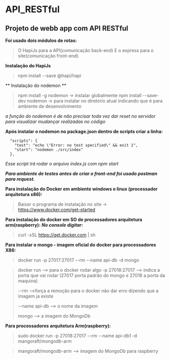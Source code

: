 # API_RESTful

## Projeto de webb app com API RESTful

**Foi usado dois módulos de rotas:** 

> O HapiJs para a API(comunicação back-end)
> E o express para o site(comunicação front-end)

**Instalação do HapiJs**
> npm install --save @hapi/hapi 

** Instalação do nodemon ** 
> npm install -g nodemon -> instalar globalmente
> npm install --save-dev nodemon -> para instalar no diretório atual indicando que é para ambiente de desenvolvimento

*a função do nodemon é de não precisar toda vez dar reset no servidor para visualizar mudançar realizadas no código*

**Após instalar o nodemon no package.json dentro de scripts criar a linha:**
```
  "scripts": {
    "test": "echo \"Error: no test specified\" && exit 1",
    "start": "nodemon ./src/index"
  },
```

*Esse script irá rodar o arquivo index.js com npm start*

***Para ambiente de testes antes de criar o front-end foi usado postman para request.***

**Para instalação do Docker em ambiente windows e linux (processador arquitetura x86):**
> Baixar o programa de instalação no site -> https://www.docker.com/get-started

**Para instalação do docker em SO de processadores arquitetura arm(raspberry):**
***No console digitar:***
> curl -sSL https://get.docker.com | sh

**Para instalar o mongo - imagem oficial do docker para processadores X86:**
> docker run -p 27017:27017 --rm --name api-db -d mongo

> docker run --> para o docker rodar algo
> -p 27018:27017 --> indica a porta que vai rodar (27017 porta padrão do mongo e 27018 a porta da maquina)
> 
> --rm -->força a remoção para o docker não dar erro dizendo que a imagem ja existe
> 
> --name api-db --> o nome da imagem
> 
> mongo --> a imagem do MongoDb 

**Para processadores arquitetura Arm(raspberry):**
> sudo docker run -p 27018:27017 --rm --name api-db1 -d mangoraft/mongodb-arm

> mangoraft/mongodb-arm --> imagem do MongoDb para raspberry

